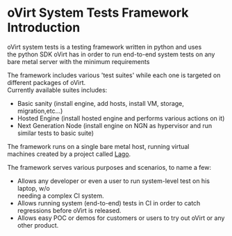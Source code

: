 oVirt System Tests Framework Introduction
=========================================

oVirt system tests is a testing framework written in python and uses<br>
the python SDK oVirt has in order to run end-to-end system tests on any bare metal server with the minimum requirements<br>

The framework includes various 'test suites' while each one is targeted on different packages of oVirt.<br>
Currently available suites includes:<br>
* Basic sanity (install engine, add hosts, install VM, storage, migration,etc...)
* Hosted Engine (install hosted engine and performs various actions on it)
* Next Generation Node (install engine on NGN as hypervisor and run similar tests to basic suite)

The framework runs on a single bare metal host, running virtual<br>
machines created by a project called [Lago][1].

The framework serves various purposes and scenarios, to name a few: <br>
* Allows any developer or even a user to run system-level test on his laptop, w/o<br>
  needing a complex CI system.
* Allows running system (end-to-end) tests in CI in order to catch regressions before oVirt is released.<br>
* Allows easy POC or demos for customers or users to try out oVirt or any other product.<br>

[1]: http://lago.readthedocs.io/en/stable/
